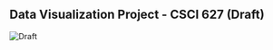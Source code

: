 ## Data Visualization Project - CSCI 627 (Draft)
![Draft](https://user-images.githubusercontent.com/45066620/201412685-1cf0f4ed-dc26-45da-95f9-4658dc556194.jpg)
